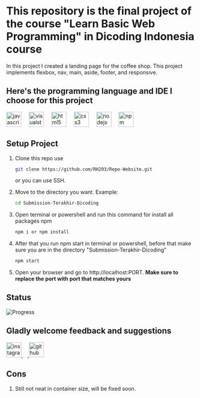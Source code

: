 # This repository is the final project of the course "Learn Basic Web Programming" in Dicoding Indonesia course

In this project I created a landing page for the coffee shop. This project implements flexbox, nav, main, aside, footer, and responsive.

## Here's the programming language and IDE I choose for this project
<div align="left">
  <img src="https://cdn.jsdelivr.net/gh/devicons/devicon/icons/javascript/javascript-original.svg" height="40" alt="javascript logo"  />
  <img width="12" />
  <img src="https://cdn.jsdelivr.net/gh/devicons/devicon/icons/visualstudio/visualstudio-plain.svg" height="40" alt="visualstudio logo"  />
  <img width="12" />
  <img src="https://cdn.jsdelivr.net/gh/devicons/devicon/icons/html5/html5-original.svg" height="40" alt="html5 logo"  />
  <img width="12" />
  <img src="https://cdn.jsdelivr.net/gh/devicons/devicon/icons/css3/css3-original.svg" height="40" alt="css3 logo"  />
  <img width="12" />
  <img src="https://cdn.jsdelivr.net/gh/devicons/devicon/icons/nodejs/nodejs-original.svg" height="40" alt="nodejs logo"  />
  <img width="12" />
  <img src="https://cdn.jsdelivr.net/gh/devicons/devicon/icons/npm/npm-original-wordmark.svg" height="40" alt="npm logo"  />
</div>

## Setup Project
1. Clone this repo use 

    ```bash
    git clone https://github.com/RH203/Repo-Website.git
    ```

    or you can use SSH.
2. Move to the directory you want. Example: 

    ```bash
    cd Submission-Terakhir-Dicoding
    ```

3. Open terminal or powershell and run this command for install all packages npm

    ```bash
    npm i or npm install
    ```

4. After that you run npm start in terminal or powershell, before that make sure you are in the directory "Submission-Terakhir-Dicoding"

    ```bash
    npm start
    ```

5. Open your browser and go to http://localhost:PORT. **Make sure to replace the port with port that matches yours**

## Status
![Progress]( https://progress-bar.dev/100/?title=Progress)

## Gladly welcome feedback and suggestions 
<div align="left">
  <a href="https://www.instagram.com/raihan.nnn/?hl=en">
  <img src="https://cdn.simpleicons.org/instagram/E4405F" height="40" alt="instagram logo"  />
  </a>
  <a href="https://github.com/RH203">
  <img width="12" />
  <img src="https://skillicons.dev/icons?i=github" height="40" alt="github logo"  />
  </a>
</div>

## Cons
1. Still not neat in container size, will be fixed soon.
